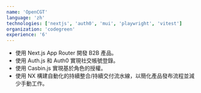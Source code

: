 ```yaml
---
name: 'OpenCGT'
language: 'zh'
technologies: ['nextjs', 'auth0', 'mui', 'playwright', 'vitest']
organization: 'codegreen'
experience: '6'
---
```


- 使用 Next.js App Router 開發 B2B 產品。
- 使用 Auth.js 和 Auth0 實現社交帳號登錄。
- 使用 Casbin.js 實現基於角色的授權。
- 使用 NX 構建自動化的持續整合/持續交付流水線，以簡化產品發布流程並減少手動工作。
